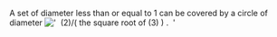 A set of diameter less than or equal to 1 can be covered by a circle of
diameter !['  (2)/( the square root of (3)
) .  '](../dictionary/equation_images/1450.1..png)
